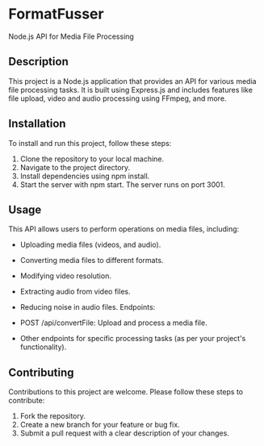 # FormatFusser
Node.js API for Media File Processing

## Description
This project is a Node.js application that provides an API for various media file processing tasks. It is built using Express.js and includes features like file upload, video and audio processing using FFmpeg, and more.

## Installation
To install and run this project, follow these steps:

1. Clone the repository to your local machine.
2. Navigate to the project directory.
3. Install dependencies using npm install.
4. Start the server with npm start. The server runs on port 3001.

## Usage
This API allows users to perform operations on media files, including:

- Uploading media files (videos, and audio).
- Converting media files to different formats.
- Modifying video resolution.
- Extracting audio from video files.
- Reducing noise in audio files.
Endpoints:

- POST /api/convertFile: Upload and process a media file.
- Other endpoints for specific processing tasks (as per your project's functionality).

## Contributing
Contributions to this project are welcome. Please follow these steps to contribute:

1. Fork the repository.
2. Create a new branch for your feature or bug fix.
3. Submit a pull request with a clear description of your changes.
